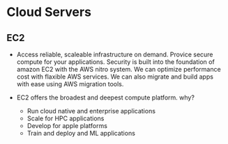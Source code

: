 # Cloud Servers

## EC2

- Access reliable, scaleable infrastructure on demand. Provice secure compute for your applications. Security is built into the foundation of amazon EC2 with the AWS nitro system. We can optimize performance cost with flaxible AWS services. We can also migrate and build apps with ease using AWS migration tools.

- EC2 offers the broadest and deepest compute platform. why?
  - Run cloud native and enterprise applications
  - Scale for HPC applications
  - Develop for apple platforms
  - Train and deploy and ML applications

  